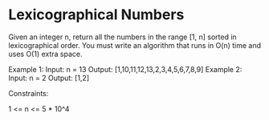 # Lexicographical Numbers

Given an integer n, return all the numbers in the range [1, n] sorted in lexicographical order.
You must write an algorithm that runs in O(n) time and uses O(1) extra space.

Example 1:
Input: n = 13
Output: [1,10,11,12,13,2,3,4,5,6,7,8,9]
Example 2:
Input: n = 2
Output: [1,2]

Constraints:

1 <= n <= 5 * 10^4

